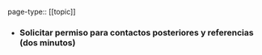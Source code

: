 page-type:: [[topic]]
- ### Solicitar permiso para contactos posteriores y referencias (dos minutos)



